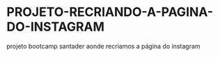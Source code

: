 # PROJETO-RECRIANDO-A-PAGINA-DO-INSTAGRAM
projeto bootcamp santader aonde recriamos a página do instagram 
